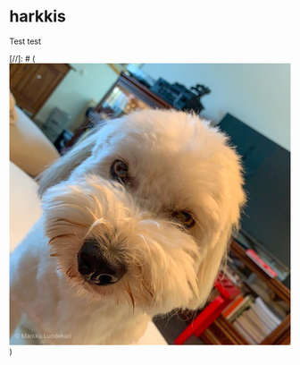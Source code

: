 # harkkis

Test test

[//]: # (![alt text](https://github.com/Konnila/harkkis/blob/main/lumi.jpg "Lumi"))
